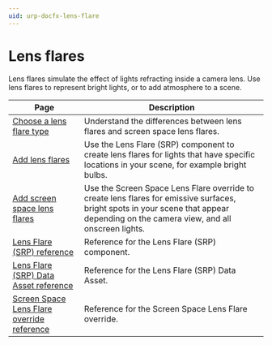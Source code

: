 ```yaml
---
uid: urp-docfx-lens-flare
---
```

# Lens flares

Lens flares simulate the effect of lights refracting inside a camera lens. Use lens flares to represent bright lights, or to add atmosphere to a scene.

|Page|Description|
|-|-|
| [Choose a lens flare type](choose-a-lens-flare-type.md) | Understand the differences between lens flares and screen space lens flares. |
| [Add lens flares](lens-flare-component.md) | Use the Lens Flare (SRP) component to create lens flares for lights that have specific locations in your scene, for example bright bulbs. |
| [Add screen space lens flares](post-processing-screen-space-lens-flare.md) | Use the Screen Space Lens Flare override to create lens flares for emissive surfaces, bright spots in your scene that appear depending on the camera view, and all onscreen lights. |
| [Lens Flare (SRP) reference](lens-flare-srp-reference.md) | Reference for the Lens Flare (SRP) component. |
| [Lens Flare (SRP) Data Asset reference](lens-flare-asset.md) | Reference for the Lens Flare (SRP) Data Asset. |
| [Screen Space Lens Flare override reference](reference-screen-space-lens-flare.md) | Reference for the Screen Space Lens Flare override. |
